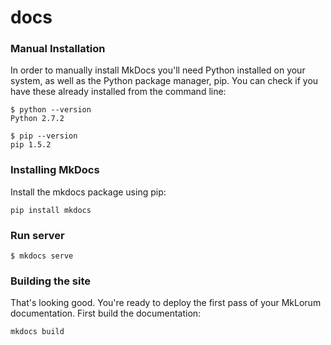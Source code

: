# docs
### Manual Installation
In order to manually install MkDocs you'll need Python installed on your system, as well as the Python package manager, pip. You can check if you have these already installed from the command line:
```
$ python --version
Python 2.7.2
```

```
$ pip --version
pip 1.5.2
```

### Installing MkDocs
Install the mkdocs package using pip:

```
pip install mkdocs
```


### Run server
```
$ mkdocs serve
```

### Building the site
That's looking good. You're ready to deploy the first pass of your MkLorum documentation. First build the documentation:

```
mkdocs build
```

